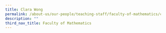 ```yaml
---
title: Clara Wong
permalink: /about-us/our-people/teaching-staff/faculty-of-mathematics/clara-wong/
description: ""
third_nav_title: Faculty of Mathematics
---
```

